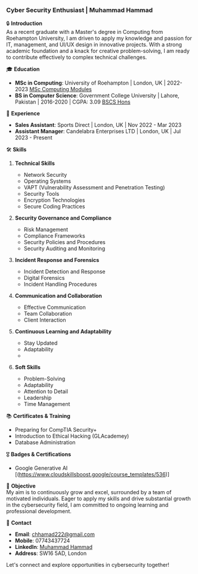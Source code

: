 ### Cyber Security Enthusiast | Muhammad Hammad

🔒 **Introduction**  
As a recent graduate with a Master's degree in Computing from Roehampton University, I am driven to apply my knowledge and passion for IT, management, and UI/UX design in innovative projects. With a strong academic foundation and a knack for creative problem-solving, I am ready to contribute effectively to complex technical challenges.

🎓 **Education**  
- **MSc in Computing**: University of Roehampton | London, UK | 2022-2023 [MSc Computing Modules](https://www.roehampton.ac.uk/postgraduate-courses/computing/)
- **BS in Computer Science**: Government College University | Lahore, Pakistan | 2016-2020 | CGPA: 3.09 [BSCS Hons](https://gcu.edu.pk/computer-science.php)

💼 **Experience**  
- **Sales Assistant**: Sports Direct | London, UK | Nov 2022 - Mar 2023
- **Assistant Manager**: Candelabra Enterprises LTD | London, UK | Jul 2023 - Present

🛠️ **Skills**  
1. **Technical Skills**
   - Network Security
   - Operating Systems
   - VAPT (Vulnerability Assessment and Penetration Testing)
   - Security Tools
   - Encryption Technologies
   - Secure Coding Practices

2. **Security Governance and Compliance**
   - Risk Management
   - Compliance Frameworks
   - Security Policies and Procedures
   - Security Auditing and Monitoring

3. **Incident Response and Forensics**
   - Incident Detection and Response
   - Digital Forensics
   - Incident Handling Procedures

4. **Communication and Collaboration**
   - Effective Communication
   - Team Collaboration
   - Client Interaction

5. **Continuous Learning and Adaptability**
   - Stay Updated
   - Adaptability
   - 
6. **Soft Skills**
   - Problem-Solving
   - Adaptability
   - Attention to Detail
   - Leadership
   - Time Management

📚 **Certificates & Training**
- Preparing for CompTIA Security+ 
- Introduction to Ethical Hacking (GLAcademey) 
- Database Administration 

🎖️ **Badges & Certifications**
- Google Generative AI [(https://www.cloudskillsboost.google/course_templates/536)]

🎯 **Objective**  
My aim is to continuously grow and excel, surrounded by a team of motivated individuals. Eager to apply my skills and drive substantial growth in the cybersecurity field, I am committed to ongoing learning and professional development.

📧 **Contact**  
- **Email**: chhamad222@gmail.com
- **Mobile**: 07743437724
- **LinkedIn**: [Muhammad Hammad](https://www.linkedin.com/in/mhammad11/)
- **Address**: SW16 5AD, London

Let's connect and explore opportunities in cybersecurity together!
